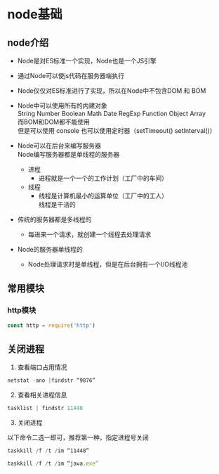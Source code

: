 # node基础

## node介绍
- Node是对ES标准一个实现，Node也是一个JS引擎  
- 通过Node可以使js代码在服务器端执行  
- Node仅仅对ES标准进行了实现，所以在Node中不包含DOM 和 BOM	   
- Node中可以使用所有的内建对象    
	String Number Boolean Math Date RegExp Function Object Array   
	而BOM和DOM都不能使用    
		但是可以使用 console 也可以使用定时器（setTimeout() setInterval()）
		
- Node可以在后台来编写服务器   
	Node编写服务器都是单线程的服务器    
	- 进程   
		- 进程就是一个一个的工作计划（工厂中的车间）   
	- 线程    
		- 线程是计算机最小的运算单位（工厂中的工人）   
			线程是干活的   
			
- 传统的服务器都是多线程的  
	- 每进来一个请求，就创建一个线程去处理请求  
	
- Node的服务器单线程的  
	- Node处理请求时是单线程，但是在后台拥有一个I/O线程池  


## 常用模块  

### http模块  

```js
const http = require('http')
```
## 关闭进程
1. 查看端口占用情况   
```js
netstat -ano |findstr “9876”   
```
2. 查看相关进程信息  
```js
tasklist | findstr 11448
```
3. 关闭进程  

以下命令二选一即可，推荐第一种，指定进程号关闭   
```js
taskkill /f /t /im “11448”

taskkill /f /t /im “java.exe”
```

